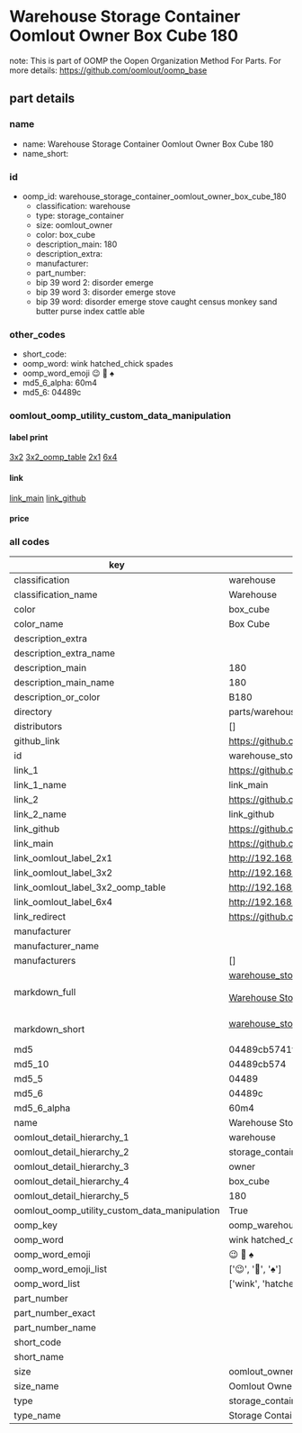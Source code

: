 # Warehouse Storage Container Oomlout Owner Box Cube 180  

note: This is part of OOMP the Oopen Organization Method For Parts. For more details: https://github.com/oomlout/oomp_base

##  part details
  







### name
* name: Warehouse Storage Container Oomlout Owner Box Cube 180
* name_short: 
### id
* oomp_id: warehouse_storage_container_oomlout_owner_box_cube_180
  * classification: warehouse
  * type: storage_container
  * size: oomlout_owner
  * color: box_cube
  * description_main: 180
  * description_extra: 
  * manufacturer: 
  * part_number: 
  * bip 39 word 2: disorder emerge
  * bip 39 word 3: disorder emerge stove
  * bip 39 word: disorder emerge stove caught census monkey sand butter purse index cattle able

### other_codes
* short_code: 
* oomp_word: wink hatched_chick spades
* oomp_word_emoji :wink: :hatched_chick: :spades:
* md5_6_alpha: 60m4
* md5_6: 04489c






### oomlout_oomp_utility_custom_data_manipulation
#### label print
[3x2](http://192.168.1.245:1112/?label=oomp%2060m4)
[3x2_oomp_table](http://192.168.1.108:1112/?label=oomp%2060m4)
[2x1](http://192.168.1.242:1112/?label=oomp%2060m4)
[6x4](http://192.168.1.55:1112/?label=oomp%2060m4)    

#### link

[link_main](https://github.com/oomlout/oomlout_oomp_version_1_messy/tree/main/parts/warehouse_storage_container_oomlout_owner_box_cube_180) [link_github](https://github.com/oomlout/oomlout_oomp_version_1_messy/tree/main/parts/warehouse_storage_container_oomlout_owner_box_cube_180)                             

#### price







### all codes 
| key | value |  
| --- | --- |  
| classification | warehouse |  
| classification_name | Warehouse |  
| color | box_cube |  
| color_name | Box Cube |  
| description_extra |  |  
| description_extra_name |  |  
| description_main | 180 |  
| description_main_name | 180 |  
| description_or_color | B180 |  
| directory | parts/warehouse_storage_container_oomlout_owner_box_cube_180 |  
| distributors | [] |  
| github_link | https://github.com/oomlout/oomlout_oomp_part_src/tree/main/parts/warehouse_storage_container_oomlout_owner_box_cube_180 |  
| id | warehouse_storage_container_oomlout_owner_box_cube_180 |  
| link_1 | https://github.com/oomlout/oomlout_oomp_version_1_messy/tree/main/parts/warehouse_storage_container_oomlout_owner_box_cube_180 |  
| link_1_name | link_main |  
| link_2 | https://github.com/oomlout/oomlout_oomp_version_1_messy/tree/main/parts/warehouse_storage_container_oomlout_owner_box_cube_180 |  
| link_2_name | link_github |  
| link_github | https://github.com/oomlout/oomlout_oomp_version_1_messy/tree/main/parts/warehouse_storage_container_oomlout_owner_box_cube_180 |  
| link_main | https://github.com/oomlout/oomlout_oomp_version_1_messy/tree/main/parts/warehouse_storage_container_oomlout_owner_box_cube_180 |  
| link_oomlout_label_2x1 | http://192.168.1.242:1112/?label=oomp%2060m4 |  
| link_oomlout_label_3x2 | http://192.168.1.245:1112/?label=oomp%2060m4 |  
| link_oomlout_label_3x2_oomp_table | http://192.168.1.108:1112/?label=oomp%2060m4 |  
| link_oomlout_label_6x4 | http://192.168.1.55:1112/?label=oomp%2060m4 |  
| link_redirect | https://github.com/oomlout/oomlout_oomp_version_1_messy/tree/main/parts/warehouse_storage_container_oomlout_owner_box_cube_180 |  
| manufacturer |  |  
| manufacturer_name |  |  
| manufacturers | [] |  
| markdown_full | [warehouse_storage_container_oomlout_owner_box_cube_180](none)<br>[](none)<br>[Warehouse Storage Container Oomlout Owner Box Cube 180](none)<br><br> |  
| markdown_short | [warehouse_storage_container_oomlout_owner_box_cube_180](none)<br><br> |  
| md5 | 04489cb5741f57e63c92a247ad5229fb |  
| md5_10 | 04489cb574 |  
| md5_5 | 04489 |  
| md5_6 | 04489c |  
| md5_6_alpha | 60m4 |  
| name | Warehouse Storage Container Oomlout Owner Box Cube 180 |  
| oomlout_detail_hierarchy_1 | warehouse |  
| oomlout_detail_hierarchy_2 | storage_container |  
| oomlout_detail_hierarchy_3 | owner |  
| oomlout_detail_hierarchy_4 | box_cube |  
| oomlout_detail_hierarchy_5 | 180 |  
| oomlout_oomp_utility_custom_data_manipulation | True |  
| oomp_key | oomp_warehouse_storage_container_oomlout_owner_box_cube_180 |  
| oomp_word | wink hatched_chick spades |  
| oomp_word_emoji | :wink: :hatched_chick: :spades: |  
| oomp_word_emoji_list | [':wink:', ':hatched_chick:', ':spades:'] |  
| oomp_word_list | ['wink', 'hatched_chick', 'spades'] |  
| part_number |  |  
| part_number_exact |  |  
| part_number_name |  |  
| short_code |  |  
| short_name |  |  
| size | oomlout_owner |  
| size_name | Oomlout Owner |  
| type | storage_container |  
| type_name | Storage Container |  
